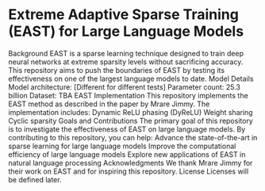 Extreme Adaptive Sparse Training (EAST) for Large Language Models
===========================================================
Background
EAST is a sparse learning technique designed to train deep neural networks at extreme sparsity levels without sacrificing accuracy. This repository aims to push the boundaries of EAST by testing its effectiveness on one of the largest language models to date.
Model Details
Model architecture: [Different for different tests]
Parameter count: 25.3 billion
Dataset: TBA
EAST Implementation
This repository implements the EAST method as described in the paper by Mrare Jimmy. The implementation includes:
Dynamic ReLU phasing (DyReLU)
Weight sharing
Cyclic sparsity
Goals and Contributions
The primary goal of this repository is to investigate the effectiveness of EAST on large language models. By contributing to this repository, you can help:
Advance the state-of-the-art in sparse learning for large language models
Improve the computational efficiency of large language models
Explore new applications of EAST in natural language processing
Acknowledgments
We thank Mrare Jimmy for their work on EAST and for inspiring this repository.
License
Licenses will be defined later.
